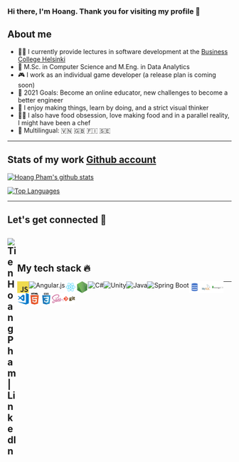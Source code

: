 ### Hi there, I'm Hoang. Thank you for visiting my profile 👋

## About me
- 👨‍🏫 I currently provide lectures in software development at the [Business College Helsinki][bch]
- 📖 M.Sc. in Computer Science and M.Eng. in Data Analytics
- 🎮 I work as an individual game developer (a release plan is coming soon)
- 🥅 2021 Goals: Become an online educator, new challenges to become a better engineer
- 🧰 I enjoy making things, learn by doing, and a strict visual thinker
- 🧑‍🍳 I also have food obsession, love making food and in a parallel reality, I might have been a chef
- 💬 Multilingual: 🇻🇳 🇬🇧 🇫🇮 🇸🇪

---

## Stats of my work [Github account][alt-github]
[![Hoang Pham's github stats](https://github-readme-stats.vercel.app/api?username=bch-fullstack)](https://github.com/bch-fullstack)

[![Top Languages](https://github-readme-stats.vercel.app/api/top-langs/?username=bch-fullstack&layout=compact)](https://github.com/bch-fullstack)


---

## Let's get connected 🔗
[<img align="left" alt="Tien Hoang Pham | LinkedIn" width="22px" src="https://cdn.jsdelivr.net/npm/simple-icons@v3/icons/linkedin.svg" />][linkedin]
<br/>
---

## My tech stack 🔥
[<img align="left" alt="JavaScript" height="26px" src="https://raw.githubusercontent.com/github/explore/80688e429a7d4ef2fca1e82350fe8e3517d3494d/topics/javascript/javascript.png" />][linkedin]
[<img align="left" alt="Angular.js" height="26px" src="https://angular.io/assets/images/logos/angular/angular.png" />][linkedin]
[<img align="left" alt="React.js" height="26px" src="https://raw.githubusercontent.com/github/explore/80688e429a7d4ef2fca1e82350fe8e3517d3494d/topics/react/react.png" />][linkedin]
[<img align="left" alt="Node.js" height="26px" src="https://raw.githubusercontent.com/github/explore/80688e429a7d4ef2fca1e82350fe8e3517d3494d/topics/nodejs/nodejs.png" />][linkedin]
[<img align="left" alt="C#" height="26px" src="https://upload.wikimedia.org/wikipedia/commons/thumb/7/7a/C_Sharp_logo.svg/1200px-C_Sharp_logo.svg.png" />][linkedin]
[<img align="left" alt="Unity" height="26px" src="https://upload.wikimedia.org/wikipedia/commons/8/8a/Official_unity_logo.png" />][linkedin]
[<img align="left" alt="Java" height="26px" src="https://upload.wikimedia.org/wikipedia/en/thumb/3/30/Java_programming_language_logo.svg/1200px-Java_programming_language_logo.svg.png" />][linkedin]
[<img align="left" alt="Spring Boot" height="26px" src="https://pbs.twimg.com/profile_images/1235868806079057921/fTL08u_H_400x400.png" />][linkedin]
[<img align="left" alt="SQL" height="26px" src="https://raw.githubusercontent.com/github/explore/80688e429a7d4ef2fca1e82350fe8e3517d3494d/topics/sql/sql.png" />][linkedin]
[<img align="left" alt="MySQL" height="26px" src="https://raw.githubusercontent.com/github/explore/80688e429a7d4ef2fca1e82350fe8e3517d3494d/topics/mysql/mysql.png" />][linkedin]
[<img align="left" alt="MongoDB" height="26px" src="https://raw.githubusercontent.com/github/explore/80688e429a7d4ef2fca1e82350fe8e3517d3494d/topics/mongodb/mongodb.png" />][linkedin]
[<img align="left" alt="Visual Studio Code" height="26px" src="https://raw.githubusercontent.com/github/explore/80688e429a7d4ef2fca1e82350fe8e3517d3494d/topics/visual-studio-code/visual-studio-code.png" />][linkedin]
[<img align="left" alt="HTML5" height="26px" src="https://raw.githubusercontent.com/github/explore/80688e429a7d4ef2fca1e82350fe8e3517d3494d/topics/html/html.png" />][linkedin]
[<img align="left" alt="CSS3" height="26px" src="https://raw.githubusercontent.com/github/explore/80688e429a7d4ef2fca1e82350fe8e3517d3494d/topics/css/css.png" />][linkedin]
[<img align="left" alt="Sass" height="26px" src="https://raw.githubusercontent.com/github/explore/80688e429a7d4ef2fca1e82350fe8e3517d3494d/topics/sass/sass.png" />][linkedin]
[<img align="left" alt="Git" height="26px" src="https://raw.githubusercontent.com/github/explore/80688e429a7d4ef2fca1e82350fe8e3517d3494d/topics/git/git.png" />][linkedin]

---


<!--
**phamt6/phamt6** is a ✨ _special_ ✨ repository because its `README.md` (this file) appears on your GitHub profile.

Here are some ideas to get you started:

- 🔭 I’m currently working on ...
- 🌱 I’m currently learning ...
- 👯 I’m looking to collaborate on ...
- 🤔 I’m looking for help with ...
- 💬 Ask me about ...
- 📫 How to reach me: ...
- 😄 Pronouns: ...
- ⚡ Fun fact: ...
-->

[linkedin]: https://linkedin.com/in/tienhoangpham
[bch]: https://en.bc.fi/qualifications/full-stack-web-developer-program/
[alt-github]: https://github.com/bch-fullstack
